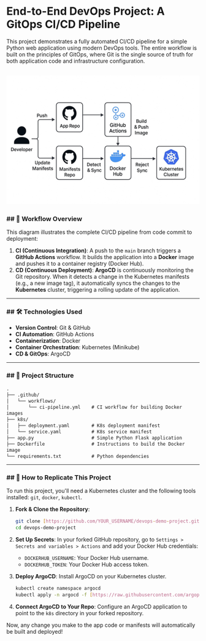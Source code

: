 # End-to-End DevOps Project: A GitOps CI/CD Pipeline

This project demonstrates a fully automated CI/CD pipeline for a simple Python web application using modern DevOps tools. The entire workflow is built on the principles of GitOps, where Git is the single source of truth for both application code and infrastructure configuration.

![DevOps Workflow Diagram](./assets/workflow-diagram.jpg)
---

### ## 🚀 Workflow Overview

This diagram illustrates the complete CI/CD pipeline from code commit to deployment:

1. **CI (Continuous Integration)**: A push to the `main` branch triggers a **GitHub Actions** workflow. It builds the application into a **Docker** image and pushes it to a container registry (Docker Hub).
2. **CD (Continuous Deployment)**: **ArgoCD** is continuously monitoring the Git repository. When it detects a change in the Kubernetes manifests (e.g., a new image tag), it automatically syncs the changes to the **Kubernetes** cluster, triggering a rolling update of the application.

---

### ## 🛠️ Technologies Used

* **Version Control**: Git & GitHub
* **CI Automation**: GitHub Actions
* **Containerization**: Docker
* **Container Orchestration**: Kubernetes (Minikube)
* **CD & GitOps**: ArgoCD

---

### ## 📂 Project Structure

```
.
├── .github/
│   └── workflows/
│       └── ci-pipeline.yml    # CI workflow for building Docker images
├── k8s/
│   ├── deployment.yaml        # K8s deployment manifest
│   └── service.yaml           # K8s service manifest
├── app.py                     # Simple Python Flask application
├── Dockerfile                 # Instructions to build the Docker image
└── requirements.txt           # Python dependencies
```

---

### ## 🔧 How to Replicate This Project

To run this project, you'll need a Kubernetes cluster and the following tools installed: `git`, `docker`, `kubectl`.

1. **Fork & Clone the Repository**:

    ```bash
    git clone [https://github.com/YOUR_USERNAME/devops-demo-project.git](https://github.com/YOUR_USERNAME/devops-demo-project.git)
    cd devops-demo-project
    ```

2. **Set Up Secrets**: In your forked GitHub repository, go to `Settings > Secrets and variables > Actions` and add your Docker Hub credentials:
    * `DOCKERHUB_USERNAME`: Your Docker Hub username.
    * `DOCKERHUB_TOKEN`: Your Docker Hub access token.

3. **Deploy ArgoCD**: Install ArgoCD on your Kubernetes cluster.

    ```bash
    kubectl create namespace argocd
    kubectl apply -n argocd -f [https://raw.githubusercontent.com/argoproj/argo-cd/stable/manifests/install.yaml](https://raw.githubusercontent.com/argoproj/argo-cd/stable/manifests/install.yaml)
    ```

4. **Connect ArgoCD to Your Repo**: Configure an ArgoCD application to point to the `k8s` directory in your forked repository.

Now, any change you make to the app code or manifests will automatically be built and deployed!
